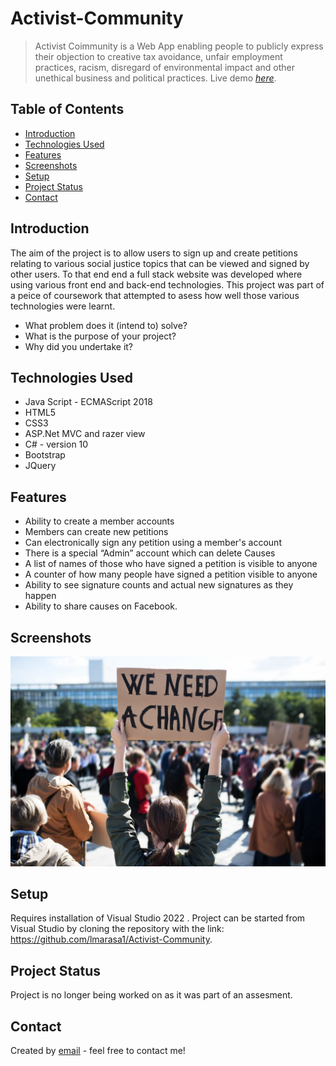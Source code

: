 # Activist-Community
> Activist Coimmunity is a Web App enabling people to publicly express their objection to creative tax avoidance, unfair
employment practices, racism, disregard of environmental impact and other
unethical business and political practices.
> Live demo [_here_](https://github.com/lmarasa1/Activist-Community/blob/main/Images/74850_Luca_Marasa_demo_1635715_195983811.webm). <!-- If you have the project hosted somewhere, include the link here. -->

## Table of Contents
* [Introduction](#Introduction)
* [Technologies Used](#technologies-used)
* [Features](#features)
* [Screenshots](#screenshots)
* [Setup](#setup)
* [Project Status](#project-status)
* [Contact](#contact)
<!-- * [License](#license) -->


## Introduction
The aim of the project is to allow users to sign up and create petitions relating to various social justice topics that can be viewed and signed by other users. To that end end a full stack website was developed where using various front end and back-end technologies. This project was part of a peice of coursework that attempted to asess how well those various technologies were learnt.

- What problem does it (intend to) solve?
- What is the purpose of your project?
- Why did you undertake it?
<!-- You don't have to answer all the questions - just the ones relevant to your project. -->


## Technologies Used
- Java Script - ECMAScript 2018
- HTML5
- CSS3
- ASP.Net MVC and razer view
- C# - version 10
- Bootstrap
- JQuery


## Features

- Ability to create a member accounts
- Members can create new petitions
- Can electronically sign any petition using a member's account
- There is a special “Admin” account which can delete Causes
- A list of names of those who have signed a petition is visible to anyone
- A counter of how many people have signed a petition visible to anyone
- Ability to see signature counts and actual new signatures as they happen
- Ability to share causes on Facebook.
 


## Screenshots
![Example screenshot](./Images/AdobeStock_291774831-1200x800.jpg)
<!-- If you have screenshots you'd like to share, include them here. -->


## Setup
Requires installation of Visual Studio 2022 . Project can be started from Visual Studio by cloning the repository with the link: https://github.com/lmarasa1/Activist-Community.


## Project Status
Project is no longer being worked on as it was part of an assesment.




## Contact
Created by [email](mailto:lmarasa1@yahoo.co.uk) - feel free to contact me!


<!-- Optional -->
<!-- ## License -->
<!-- This project is open source and available under the [... License](). -->

<!-- You don't have to include all sections - just the one's relevant to your project -->

